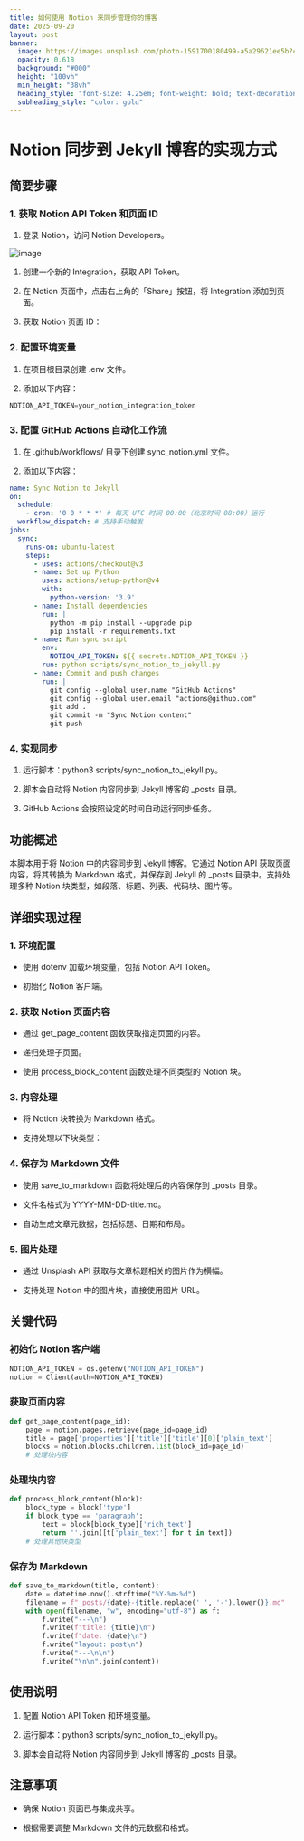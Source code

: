 ```yaml
---
title: 如何使用 Notion 来同步管理你的博客
date: 2025-09-20
layout: post
banner:
  image: https://images.unsplash.com/photo-1591700180499-a5a29621ee5b?crop=entropy&cs=tinysrgb&fit=max&fm=jpg&ixid=M3w2OTIwMzJ8MHwxfHJhbmRvbXx8fHx8fHx8fDE3NTgzNDIyNTN8&ixlib=rb-4.1.0&q=80&w=1080
  opacity: 0.618
  background: "#000"
  height: "100vh"
  min_height: "38vh"
  heading_style: "font-size: 4.25em; font-weight: bold; text-decoration: underline"
  subheading_style: "color: gold"
---
```


# Notion 同步到 Jekyll 博客的实现方式

## 简要步骤

### 1. 获取 Notion API Token 和页面 ID

1. 登录 Notion，访问 Notion Developers。

![image](https://prod-files-secure.s3.us-west-2.amazonaws.com/a7a0cc5a-89b9-4cda-8686-1fba0ca52f40/d19c1afe-dea5-4312-9333-786b0ba83054/image.png?X-Amz-Algorithm=AWS4-HMAC-SHA256&X-Amz-Content-Sha256=UNSIGNED-PAYLOAD&X-Amz-Credential=ASIAZI2LB466X34MNOKT%2F20250920%2Fus-west-2%2Fs3%2Faws4_request&X-Amz-Date=20250920T042406Z&X-Amz-Expires=3600&X-Amz-Security-Token=IQoJb3JpZ2luX2VjEGwaCXVzLXdlc3QtMiJIMEYCIQCgQFO3MbrsFj0CE5rtAPhAnMEu5KFKAxMUMgcq%2BCs63QIhAMbkmN7cp03Ta5wkVFs4JumlYmWtdeWmBqPiodcjvl5jKogECOX%2F%2F%2F%2F%2F%2F%2F%2F%2F%2FwEQABoMNjM3NDIzMTgzODA1Igw%2FUV6k7mLMgVBmDV4q3APgRC9r9jf%2F36zUkd8BoqRYsyHScxfMuZxxQxwlvRh5fE2sDVOQmy0KJhoHng7soOf0E2yOm9PiktMFx9aZYf3Wg%2Bm3J1BAbl0%2FaReSHcYg%2FydpRcvMxrmYcs6rZFu%2BMf%2B6eii9zLhuegCMNt407VA5ODcb%2FC0YgMdCS64qFzib7czBRTvV6a%2FcyIWVzVSe3P%2BeYzLDCMjV1OlMIb%2FxXeX53Y3kbLn7LuBT5Ird9KKiLX1rUtTrk%2BmrHgEw4kQ9BmVnUJVqlYHJVdJroWxM9qCCxSVTLaqbH8HGTzvphmeSCzD%2BYvirBi%2FtPGqme1pik6hYR4apvYncDPW1ET3pGPD42uwjo4HZvroaakkwoyLEMaue5EAZex8KENEHtVtOaBeHwRBuhRqGTAhpj5th2bNlCQqXam%2B53icA7C7Xe%2FfVpygwxrNkAliKK3BzscLUvM8s%2FVMUNI%2F2sw51RJhneoUD1porSGzOgiqScbezicoxW9RJmmcH0KFEXItnwiNEbAfB85yZIt%2BlTmyPNd2xgiKNo%2BH2U%2FSytNSAncre3cZ7cQP0PGBybYE3XvWwrheirCO1e8JZhP%2BFtdz44%2FagTvyzlniMTq%2FtpVvDUX2HE%2BFiluLSXd0ZtBpG7Ap8zTDxvbjGBjqkAeda5mt%2BA5W70GLd2hO6CagGdpz%2Fh3dF2AhLZUJpx0wSuGG2G9gcDdhLbGxcfVGvXzvY35E%2BkVKnbta9u4s%2BR6pjnYycBCtu%2BuJWMhzCCZIOW6PqUfaGDAaz7lpaUxBf%2BekZfR3sUJhMYM2pQKgX2vsiXF7NT0pKHHPsiVFlSO2I39eZ4b0XeH30ImmRmr1n57LMdRNqTaNj4tHGf4%2FnaIE9BfGe&X-Amz-Signature=a783819fed49ba6ee28a88367820aadc5c6fa7ad25a9057ed65113b8e9ad76a6&X-Amz-SignedHeaders=host&x-amz-checksum-mode=ENABLED&x-id=GetObject)

1. 创建一个新的 Integration，获取 API Token。

1. 在 Notion 页面中，点击右上角的「Share」按钮，将 Integration 添加到页面。

1. 获取 Notion 页面 ID：


### 2. 配置环境变量

1. 在项目根目录创建 .env 文件。

1. 添加以下内容：

```javascript
NOTION_API_TOKEN=your_notion_integration_token
```

### 3. 配置 GitHub Actions 自动化工作流

1. 在 .github/workflows/ 目录下创建 sync_notion.yml 文件。

1. 添加以下内容：

```yaml
name: Sync Notion to Jekyll
on:
  schedule:
    - cron: '0 0 * * *' # 每天 UTC 时间 00:00（北京时间 08:00）运行
  workflow_dispatch: # 支持手动触发
jobs:
  sync:
    runs-on: ubuntu-latest
    steps:
      - uses: actions/checkout@v3
      - name: Set up Python
        uses: actions/setup-python@v4
        with:
          python-version: '3.9'
      - name: Install dependencies
        run: |
          python -m pip install --upgrade pip
          pip install -r requirements.txt
      - name: Run sync script
        env:
          NOTION_API_TOKEN: ${{ secrets.NOTION_API_TOKEN }}
        run: python scripts/sync_notion_to_jekyll.py
      - name: Commit and push changes
        run: |
          git config --global user.name "GitHub Actions"
          git config --global user.email "actions@github.com"
          git add .
          git commit -m "Sync Notion content"
          git push
```

### 4. 实现同步

1. 运行脚本：python3 scripts/sync_notion_to_jekyll.py。

1. 脚本会自动将 Notion 内容同步到 Jekyll 博客的 _posts 目录。

1. GitHub Actions 会按照设定的时间自动运行同步任务。

## 功能概述

本脚本用于将 Notion 中的内容同步到 Jekyll 博客。它通过 Notion API 获取页面内容，将其转换为 Markdown 格式，并保存到 Jekyll 的 _posts 目录中。支持处理多种 Notion 块类型，如段落、标题、列表、代码块、图片等。

## 详细实现过程

### 1. 环境配置

- 使用 dotenv 加载环境变量，包括 Notion API Token。

- 初始化 Notion 客户端。

### 2. 获取 Notion 页面内容

- 通过 get_page_content 函数获取指定页面的内容。

- 递归处理子页面。

- 使用 process_block_content 函数处理不同类型的 Notion 块。

### 3. 内容处理

- 将 Notion 块转换为 Markdown 格式。

- 支持处理以下块类型：


### 4. 保存为 Markdown 文件

- 使用 save_to_markdown 函数将处理后的内容保存到 _posts 目录。

- 文件名格式为 YYYY-MM-DD-title.md。

- 自动生成文章元数据，包括标题、日期和布局。

### 5. 图片处理

- 通过 Unsplash API 获取与文章标题相关的图片作为横幅。

- 支持处理 Notion 中的图片块，直接使用图片 URL。

## 关键代码

### 初始化 Notion 客户端

```python
NOTION_API_TOKEN = os.getenv("NOTION_API_TOKEN")
notion = Client(auth=NOTION_API_TOKEN)
```

### 获取页面内容

```python
def get_page_content(page_id):
    page = notion.pages.retrieve(page_id=page_id)
    title = page['properties']['title']['title'][0]['plain_text']
    blocks = notion.blocks.children.list(block_id=page_id)
    # 处理块内容
```

### 处理块内容

```python
def process_block_content(block):
    block_type = block['type']
    if block_type == 'paragraph':
        text = block[block_type]['rich_text']
        return ''.join([t['plain_text'] for t in text])
    # 处理其他块类型
```

### 保存为 Markdown

```python
def save_to_markdown(title, content):
    date = datetime.now().strftime("%Y-%m-%d")
    filename = f"_posts/{date}-{title.replace(' ', '-').lower()}.md"
    with open(filename, "w", encoding="utf-8") as f:
        f.write("---\n")
        f.write(f"title: {title}\n")
        f.write(f"date: {date}\n")
        f.write("layout: post\n")
        f.write("---\n\n")
        f.write("\n\n".join(content))
```

## 使用说明

1. 配置 Notion API Token 和环境变量。

1. 运行脚本：python3 scripts/sync_notion_to_jekyll.py。

1. 脚本会自动将 Notion 内容同步到 Jekyll 博客的 _posts 目录。

## 注意事项

- 确保 Notion 页面已与集成共享。

- 根据需要调整 Markdown 文件的元数据和格式。